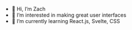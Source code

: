 - 👋 Hi, I’m Zach
- 👀 I’m interested in making great user interfaces
- 🌱 I’m currently learning React.js, Svelte, CSS

<!---
zneib/zneib is a ✨ special ✨ repository because its `README.md` (this file) appears on your GitHub profile.
You can click the Preview link to take a look at your changes.
--->
